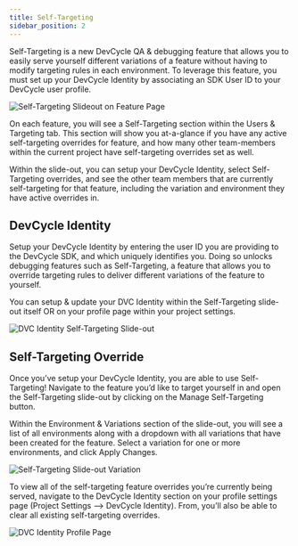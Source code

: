 ```yaml
---
title: Self-Targeting
sidebar_position: 2
---
```


Self-Targeting is a new DevCycle QA & debugging feature that allows you to easily serve yourself different variations of a feature without having to modify targeting rules in each environment. To leverage this feature, you must set up your DevCycle Identity by associating an SDK User ID to your DevCycle user profile. 

![Self-Targeting Slideout on Feature Page](/aug-2023-self-targeting-slideout-open-feature-form.png)

On each feature, you will see a Self-Targeting section within the Users & Targeting tab. This section will show you at-a-glance if you have any active self-targeting overrides for feature, and how many other team-members within the current project have self-targeting overrides set as well. 

Within the slide-out, you can setup your DevCycle Identity, select Self-Targeting overrides, and see the other team members that are currently self-targeting for that feature, including the variation and environment they have active overrides in. 

## DevCycle Identity

Setup your DevCycle Identity by entering the user ID you are providing to the DevCycle SDK, and which uniquely identifies you. Doing so unlocks debugging features such as Self-Targeting, a feature that allows you to override targeting rules to deliver different variations of the feature to yourself. 

You can setup & update your DVC Identity within the Self-Targeting slide-out itself OR on your profile page within your project settings. 

![DVC Identity Self-Targeting Slide-out](/august-2023-self-targeting-dvc-id.png)

## Self-Targeting Override

Once you’ve setup your DevCycle Identity, you are able to use Self-Targeting! Navigate to the feature you’d like to target yourself in and open the Self-Targeting slide-out by clicking on the Manage Self-Targeting button. 

Within the Environment & Variations section of the slide-out, you will see a list of all environments along with a dropdown with all variations that have been created for the feature. Select a variation for one or more environments, and click Apply Changes.

![Self-Targeting Slide-out Variation](/august-2023-self-targeting-slideout-var.png)

To view all of the self-targeting feature overrides you’re currently being served, navigate to the DevCycle Identity section on your profile settings page (Project Settings —> DevCycle Identity). From, you’ll also be able to clear all existing self-targeting overrides. 

![DVC Identity Profile Page](/august-2023-DVC-id-profile-page-overrides.png)